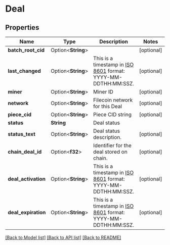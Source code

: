 # Deal

## Properties

Name | Type | Description | Notes
------------ | ------------- | ------------- | -------------
**batch_root_cid** | Option<**String**> |  | [optional]
**last_changed** | Option<**String**> | This is a timestamp in [ISO 8601](https://en.wikipedia.org/wiki/ISO_8601) format: YYYY-MM-DDTHH:MM:SSZ. | [optional]
**miner** | Option<**String**> | Miner ID | [optional]
**network** | Option<**String**> | Filecoin network for this Deal | [optional]
**piece_cid** | Option<**String**> | Piece CID string | [optional]
**status** | **String** | Deal status | 
**status_text** | Option<**String**> | Deal status description. | [optional]
**chain_deal_id** | Option<**f32**> | Identifier for the deal stored on chain. | [optional]
**deal_activation** | Option<**String**> | This is a timestamp in [ISO 8601](https://en.wikipedia.org/wiki/ISO_8601) format: YYYY-MM-DDTHH:MM:SSZ. | [optional]
**deal_expiration** | Option<**String**> | This is a timestamp in [ISO 8601](https://en.wikipedia.org/wiki/ISO_8601) format: YYYY-MM-DDTHH:MM:SSZ. | [optional]

[[Back to Model list]](../README.md#documentation-for-models) [[Back to API list]](../README.md#documentation-for-api-endpoints) [[Back to README]](../README.md)


